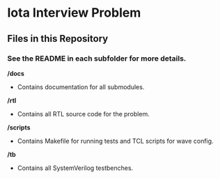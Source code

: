 # Iota Interview Problem

## Files in this Repository 

### See the README in each subfolder for more details.

__/docs__
- Contains documentation for all submodules.

__/rtl__
- Contains all RTL source code for the problem.

__/scripts__
- Contains Makefile for running tests and TCL scripts for wave config.

__/tb__
- Contains all SystemVerilog testbenches.

